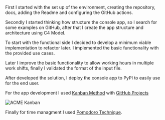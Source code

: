First I started with the set up of the environment, creating the repository, docs, adding the Readme and configuring the GitHub actions.

Secondly I started thinking how structure the console app, so I search for some examples on GitHub, after that I create the app structure and architecture using C4 Model.

To start with the functional side I decided to develop a minimum viable implementation to refactor later. I implemented the basic functionality with the provided use cases.

Later I improve the basic functionality to allow working hours in multiple work shifts, finally I validated the format of the input file.

After developed the solution, I deploy the console app to PyPI to easily use for the end user.

For the app development I used <a href="https://en.wikipedia.org/wiki/Kanban_(development)" target="_blank">Kanban Method</a> with [GitHub Projects](https://github.com/israteneda/acme/projects/1)

![ACME Kanban](https://i.imgur.com/BhrPdOL.png)


Finally for time managment I used <a href="https://en.wikipedia.org/wiki/Pomodoro_Technique" target="_blank">Pomodoro Technique</a>. 